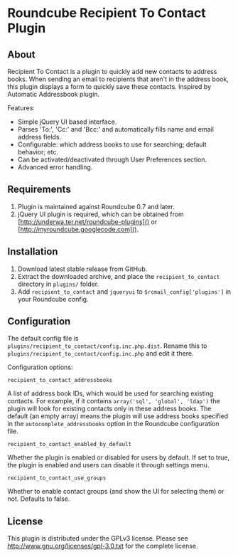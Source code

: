 # Roundcube Recipient To Contact Plugin

## About

Recipient To Contact is a plugin to quickly add new contacts to address books. When sending an email to recipients that aren't in the address book, this plugin displays a form to quickly save these contacts. Inspired by Automatic Addressbook plugin.

Features:

 * Simple jQuery UI based interface.
 * Parses 'To:', 'Cc:' and 'Bcc:' and automatically fills name and email address fields.
 * Configurable: which address books to use for searching; default behavior; etc.
 * Can be activated/deactivated through User Preferences section.
 * Advanced error handling.

## Requirements

1. Plugin is maintained against Roundcube 0.7 and later.
2. jQuery UI plugin is required, which can be obtained from [http://underwa.ter.net/roundcube-plugins]() or [http://myroundcube.googlecode.com]().

## Installation

1. Download latest stable release from GitHub.
2. Extract the downloaded archive, and place the `recipient_to_contact` directory in `plugins/` folder.
3. Add `recipient_to_contact` and `jqueryui` to `$rcmail_config['plugins']` in your Roundcube config.

## Configuration

The default config file is `plugins/recipient_to_contact/config.inc.php.dist`.
Rename this to `plugins/recipient_to_contact/config.inc.php` and edit it there.

Configuration options:

`recipient_to_contact_addressbooks`

A list of address book IDs, which would be used for searching existing contacts. For example, if it contains `array('sql', 'global', 'ldap')` the plugin will look for existing contacts only in these address books. The default (an empty array) means the plugin will use address books specified in the `autocomplete_addressbooks` option in the Roundcube configuration file.

`recipient_to_contact_enabled_by_default`

Whether the plugin is enabled or disabled for users by default. If set to true, the plugin is enabled and users can disable it through settings menu.

`recipient_to_contact_use_groups`

Whether to enable contact groups (and show the UI for selecting them) or not. Defaults to false.

## License

This plugin is distributed under the GPLv3 license. Please see http://www.gnu.org/licenses/gpl-3.0.txt for the complete license.